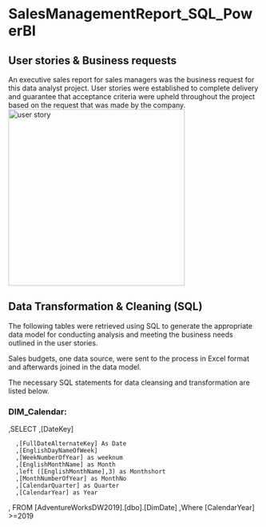 # SalesManagementReport_SQL_PowerBI
## User stories & Business requests
An executive sales report for sales managers was the business request for this data analyst project. 
User stories were established to complete delivery and guarantee that acceptance criteria were upheld throughout the project based on the request that was made by the company.
<img width="353" alt="user story" src="https://github.com/maithithuyhau/SalesManagementReport_SQL_PowerBI/assets/93932176/0c1f3865-60fa-4586-acef-f61cfbb9058d">

## Data Transformation & Cleaning (SQL)
The following tables were retrieved using SQL to generate the appropriate data model for conducting analysis and meeting the business needs outlined in the user stories.

Sales budgets, one data source, were sent to the process in Excel format and afterwards joined in the data model.

The necessary SQL statements for data cleansing and transformation are listed below.

### DIM_Calendar:
,SELECT
,[DateKey]
      
      ,[FullDateAlternateKey] As Date
      ,[EnglishDayNameOfWeek]
      ,[WeekNumberOfYear] as weeknum
      ,[EnglishMonthName] as Month
      ,left ([EnglishMonthName],3) as Monthshort
      ,[MonthNumberOfYear] as MonthNo
      ,[CalendarQuarter] as Quarter
      ,[CalendarYear] as Year
      
 , FROM [AdventureWorksDW2019].[dbo].[DimDate]
  ,Where [CalendarYear] >=2019
